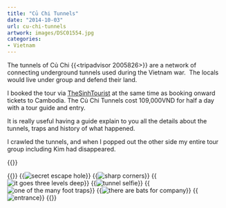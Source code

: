 ```yaml
---
title: "Củ Chi Tunnels"
date: "2014-10-03"
url: cu-chi-tunnels
artwork: images/DSC01554.jpg
categories:
- Vietnam
---
```


The tunnels of Củ Chi {{<tripadvisor 2005826>}} are a network of connecting underground tunnels used during the Vietnam war.  The locals would live under group and defend their land.

I booked the tour via [TheSinhTourist](https://www.thesinhtourist.vn/tour/sg/to-sgcc-01/cu-chi-tunnels-half-day) at the same time as booking onward tickets to Cambodia. The Củ Chi Tunnels cost 109,000VND for half a day with a tour guide and entry.

It is really useful having a guide explain to you all the details about the tunnels, traps and history of what happened.

I crawled the tunnels, and when I popped out the other side my entire tour group including Kim had disappeared.

{{<place ChIJKXVC7sAyCzERLxR747WgrZg>}}

{{<gallery>}}
  {{<img src="images/DSC01554.jpg" title="secret escape hole" oriantation="large">}}
  {{<img src="images/DSC01580.jpg" title="sharp corners" oriantation="portrait">}}
  {{<img src="images/DSC01582.jpg" title="it goes three levels deep" oriantation="portrait">}}
  {{<img src="images/DSC01586.jpg" title="tunnel selfie" oriantation="portrait">}}
  {{<img src="images/DSC01565.jpg" title="one of the many foot traps">}}
  {{<img src="images/DSC01588.jpg" title="there are bats for company" oriantation="large">}}
  {{<img src="images/DSC01589.jpg" title="entrance">}}
{{</gallery>}}
